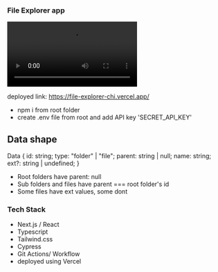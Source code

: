### File Explorer app

![demo](/assets/demo.mov)

deployed link: https://file-explorer-chi.vercel.app/

- npm i from root folder
- create .env file from root and add API key 'SECRET_API_KEY'

## Data shape

Data {
id: string;
type: "folder" | "file";
parent: string | null;
name: string;
ext?: string | undefined;
}

- Root folders have parent: null
- Sub folders and files have parent === root folder's id
- Some files have ext values, some dont

### Tech Stack

- Next.js / React
- Typescript
- Tailwind.css
- Cypress
- Git Actions/ Workflow
- deployed using Vercel
